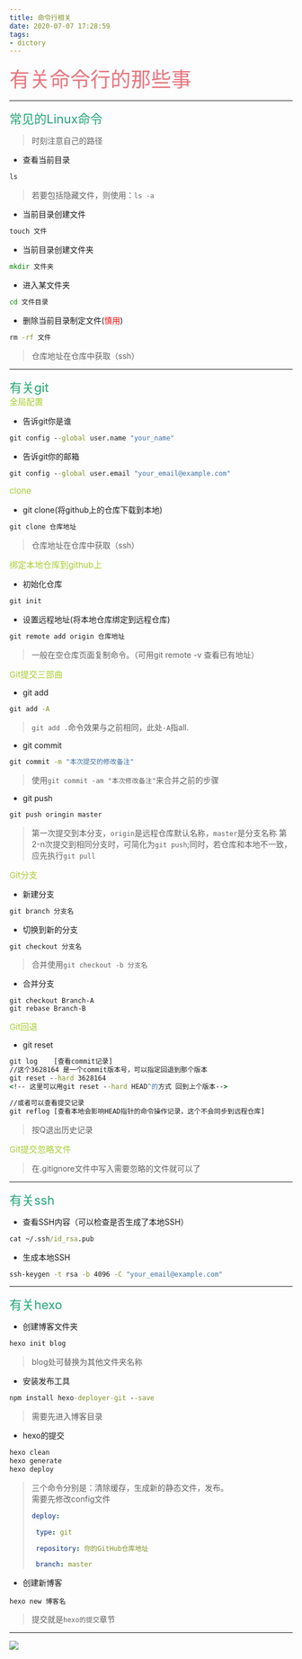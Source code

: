 ```yaml
---
title: 命令行相关
date: 2020-07-07 17:28:59
tags: 
- dictory
---
```

<style>
.title1{
    font-size:36px;
    color:#e7767f;
    /* 桃红 */

}
.title2{
    font-size:29px;
    color:#176f58;
    /* 祖母绿 */
}
.title3{
    font-size:22px;
    color:#21a675;
    /* 石绿 */
}
.title4{
    font-size:15px;
    color:#a8cd34;
    /* 柳绿 */
}
</style>

<div class="title1">有关命令行的那些事</div>

-----
<div class="title3">常见的Linux命令</div>

>时刻注意自己的路径
+ 查看当前目录
~~~cmd
ls
~~~
>若要包括隐藏文件，则使用：`ls -a`
+ 当前目录创建文件
~~~cmd
touch 文件
~~~
+ 当前目录创建文件夹
~~~cmd
mkdir 文件夹
~~~
+ 进入某文件夹
~~~cmd
cd 文件目录
~~~
+ 删除当前目录制定文件(<span style="color:red">慎用</span>)
~~~cmd
rm -rf 文件
~~~
>仓库地址在仓库中获取（ssh）

-----
<div class="title3">有关git</div>
<div class="title4">全局配置</div>

+ 告诉git你是谁
~~~cmd
git config --global user.name "your_name"
~~~
+ 告诉git你的邮箱
~~~cmd
git config --global user.email "your_email@example.com"
~~~
<div class="title4">clone</div>

+ git clone(将github上的仓库下载到本地)
~~~cmd
git clone 仓库地址
~~~
>仓库地址在仓库中获取（ssh）
<div class="title4">绑定本地仓库到github上</div>

+ 初始化仓库
~~~cmd
git init
~~~
+ 设置远程地址(将本地仓库绑定到远程仓库)
~~~cmd
git remote add origin 仓库地址
~~~
>一般在空仓库页面复制命令。（可用git remote -v 查看已有地址）
<div class="title4">Git提交三部曲</div>

+ git add
~~~cmd
git add -A
~~~
>`git add .`命令效果与之前相同，此处`-A`指all.
+ git commit
~~~cmd
git commit -m "本次提交的修改备注"
~~~
>使用`git commit -am "本次修改备注"`来合并之前的步骤
+ git push
~~~cmd
git push oringin master
~~~
>第一次提交到本分支，`origin`是远程仓库默认名称，`master`是分支名称
>第2-n次提交到相同分支时，可简化为`git push`;同时，若仓库和本地不一致，应先执行`git pull`
<div class="title4">Git分支</div>

+ 新建分支
~~~cmd
git branch 分支名
~~~
+ 切换到新的分支
~~~cmd
git checkout 分支名
~~~
>合并使用`git checkout -b 分支名`

+ 合并分支
~~~
git checkout Branch-A
git rebase Branch-B
~~~
<div class="title4">Git回退</div>

+ git reset
~~~cmd
git log    [查看commit记录]
//这个3628164 是一个commit版本号，可以指定回退到那个版本
git reset --hard 3628164 
<!-- 这里可以用git reset --hard HEAD^的方式 回到上个版本-->

//或者可以查看提交记录
git reflog [查看本地会影响HEAD指针的命令操作记录，这个不会同步到远程仓库]
~~~
>按Q退出历史记录

<div class="title4">Git提交忽略文件</div>

>在.gitignore文件中写入需要忽略的文件就可以了

-----
<div class="title3">有关ssh</div>

+ 查看SSH内容（可以检查是否生成了本地SSH）
~~~cmd
cat ~/.ssh/id_rsa.pub
~~~
+ 生成本地SSH
~~~cmd
ssh-keygen -t rsa -b 4096 -C "your_email@example.com"
~~~
-----
<div class="title3">有关hexo</div>

+ 创建博客文件夹
~~~cmd
hexo init blog
~~~
>blog处可替换为其他文件夹名称
+ 安装发布工具
~~~cmd
npm install hexo-deployer-git --save
~~~
>需要先进入博客目录

+ hexo的提交
~~~cmd
hexo clean
hexo generate
hexo deploy
~~~
>三个命令分别是：清除缓存，生成新的静态文件，发布。  
>需要先修改config文件
>~~~yml
>deploy:
>
>  type: git
>
>  repository: 你的GitHub仓库地址
>
>  branch: master
>~~~
+ 创建新博客
~~~
hexo new 博客名
~~~ 
>提交就是`hexo的提交`章节

-----
![](https://qgt-style.oss-cn-hangzhou.aliyuncs.com/newcoursep4/g1/g1-2-2/tenor.gif)